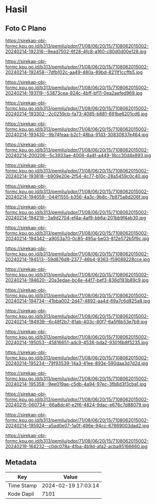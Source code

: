 # Hasil

## Foto C Plano

https://sirekap-obj-formc.kpu.go.id/b313/pemilu/pdpr/71/08/06/20/15/7108062015002-20240214-192316--9ead7502-6f28-4fc8-a160-c80d0d00e128.jpg

https://sirekap-obj-formc.kpu.go.id/b313/pemilu/pdpr/71/08/06/20/15/7108062015002-20240214-192458--7dfb102c-aa49-480a-89bd-8211f1ccffb5.jpg

https://sirekap-obj-formc.kpu.go.id/b313/pemilu/pdpr/71/08/06/20/15/7108062015002-20240214-193119--53873cea-924c-4bff-bf11-0ea2aefed969.jpg

https://sirekap-obj-formc.kpu.go.id/b313/pemilu/pdpr/71/08/06/20/15/7108062015002-20240214-193302--2c0259cb-fa73-4085-b881-691be6201cd6.jpg

https://sirekap-obj-formc.kpu.go.id/b313/pemilu/pdpr/71/08/06/20/15/7108062015002-20240214-193430--9b74feaa-b2c1-48ba-91d3-30830837e464.jpg

https://sirekap-obj-formc.kpu.go.id/b313/pemilu/pdpr/71/08/06/20/15/7108062015002-20240214-200206--5c3933ae-4008-4a4f-a449-18cc30d4e893.jpg

https://sirekap-obj-formc.kpu.go.id/b313/pemilu/pdpr/71/08/06/20/15/7108062015002-20240214-193818--b909e20e-2f54-4c77-b10c-28a5459c0c40.jpg

https://sirekap-obj-formc.kpu.go.id/b313/pemilu/pdpr/71/08/06/20/15/7108062015002-20240214-194059--044f1555-b356-4a3c-9b8c-7b975a8d206f.jpg

https://sirekap-obj-formc.kpu.go.id/b313/pemilu/pdpr/71/08/06/20/15/7108062015002-20240214-194219--3a9d2704-ef4a-4af9-bb6a-201bb9f4ab30.jpg

https://sirekap-obj-formc.kpu.go.id/b313/pemilu/pdpr/71/08/06/20/15/7108062015002-20240214-194342--a9053a70-0c85-495a-be03-812e572b5f9c.jpg

https://sirekap-obj-formc.kpu.go.id/b313/pemilu/pdpr/71/08/06/20/15/7108062015002-20240214-194513--59d876d8-2377-46b4-9363-f59089228cce.jpg

https://sirekap-obj-formc.kpu.go.id/b313/pemilu/pdpr/71/08/06/20/15/7108062015002-20240214-194620--20a3edae-bc4e-44f7-bef3-836d193b89c9.jpg

https://sirekap-obj-formc.kpu.go.id/b313/pemilu/pdpr/71/08/06/20/15/7108062015002-20240214-194734--41bba002-2d47-4892-aa4d-69a7c6d825a8.jpg

https://sirekap-obj-formc.kpu.go.id/b313/pemilu/pdpr/71/08/06/20/15/7108062015002-20240214-194939--6c48f2b7-81ab-403c-80f7-6a5f6b53e7b9.jpg

https://sirekap-obj-formc.kpu.go.id/b313/pemilu/pdpr/71/08/06/20/15/7108062015002-20240214-195053--45816651-adc9-4536-bda2-93016b8f5235.jpg

https://sirekap-obj-formc.kpu.go.id/b313/pemilu/pdpr/71/08/06/20/15/7108062015002-20240214-195234--79f93539-14a3-41ee-893e-590daa3d7d2d.jpg

https://sirekap-obj-formc.kpu.go.id/b313/pemilu/pdpr/71/08/06/20/15/7108062015002-20240214-195358--9ee019ae-c5db-4a94-97ec-3fb8d3f3cba1.jpg

https://sirekap-obj-formc.kpu.go.id/b313/pemilu/pdpr/71/08/06/20/15/7108062015002-20240215-060734--66a8dc4f-e2f6-4824-9dac-e676c7d88079.jpg

https://sirekap-obj-formc.kpu.go.id/b313/pemilu/pdpr/71/08/06/20/15/7108062015002-20240214-195924--a5ad0e07-1a0f-496e-94cc-67869003dad2.jpg

https://sirekap-obj-formc.kpu.go.id/b313/pemilu/pdpr/71/08/06/20/15/7108062015002-20240219-164232--c0dc078a-4fba-4b9d-afa2-acba95166660.jpg


## Metadata

| Key        | Value               |
| ---------- | ------------------- |
| Time Stamp | 2024-02-19 17:03:14 |
| Kode Dapil | 7101                |



